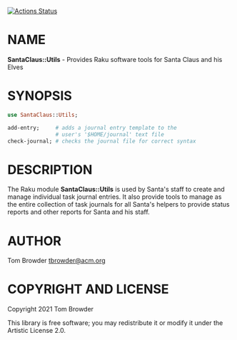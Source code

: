 [![Actions Status](https://github.com/tbrowder/SantaClaus-Utils/workflows/test/badge.svg)](https://github.com/tbrowder/SantaClaus-Utils/actions)

NAME
====

**SantaClaus::Utils** - Provides Raku software tools for Santa Claus and his Elves

SYNOPSIS
========

```raku
use SantaClaus::Utils;

add-entry;     # adds a journal entry template to the 
               # user's '$HOME/journal' text file
check-journal; # checks the journal file for correct syntax
```

DESCRIPTION
===========

The Raku module **SantaClaus::Utils** is used by Santa's staff to create and manage individual task journal entries. It also provide tools to manage as the entire collection of task journals for all Santa's helpers to provide status reports and other reports for Santa and his staff.

AUTHOR
======

Tom Browder <tbrowder@acm.org>

COPYRIGHT AND LICENSE
=====================

Copyright 2021 Tom Browder

This library is free software; you may redistribute it or modify it under the Artistic License 2.0.

